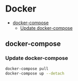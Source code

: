 # Docker <!-- omit in toc -->

- [docker-compose](#docker-compose)
  - [Update docker-compose](#update-docker-compose)

## docker-compose

### Update docker-compose
```bash
docker-compose pull
docker-compose up --detach
```
